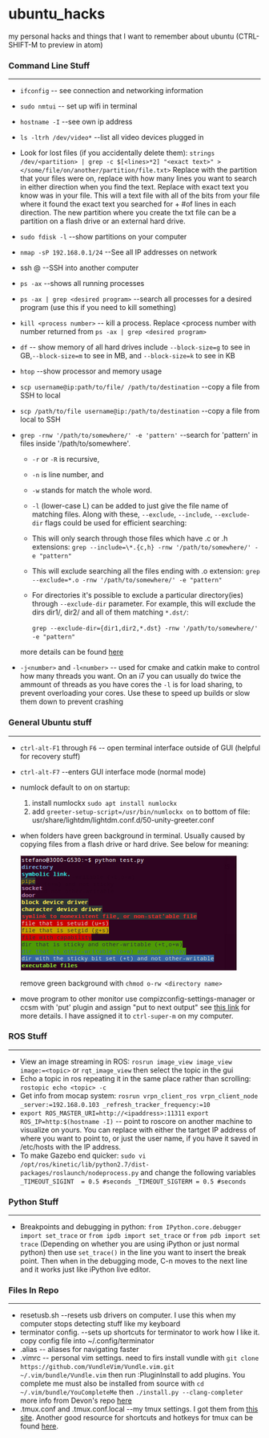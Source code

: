 # ubuntu_hacks
my personal hacks and things that I want to remember about ubuntu (CTRL-SHIFT-M to preview in atom)

### Command Line Stuff
***
* `ifconfig` -- see connection and networking information
* `sudo nmtui` -- set up wifi in terminal
* `hostname -I` --see own ip address
* `ls -ltrh /dev/video*` --list all video devices plugged in
* Look for lost files (if you accidentally delete them):
`strings /dev/<partition> | grep -c $[<lines>*2] "<exact text>" >  </some/file/on/another/partition/file.txt>` Replace <partition> with the partition that your files were on, replace <lines> with how many lines you want to search in either direction when you find the text. Replace <exact text> with exact text you know was in your file. This will a text file with all of the bits from your file where it found the exact text you searched for + #of lines in each direction. The new partition where you create the txt file can be a partition on a flash drive or an external hard drive.
* `sudo fdisk -l` --show partitions on your computer
* `nmap -sP 192.168.0.1/24` --See all IP addresses on network
* ssh <username>@<IPaddress> --SSH into another computer
* `ps -ax` --shows all running processes
* `ps -ax | grep <desired program>` --search all processes for a desired program (use this if you need to kill something)
* `kill <process number>` -- kill a process. Replace <process number with number returned from `ps -ax | grep <desired program>`
* `df` -- show memory of all hard drives include `--block-size=g` to see in GB,`--block-size=m` to see in MB, and `--block-size=k` to see in KB
* `htop` --show processor and memory usage
* `scp username@ip:path/to/file/ /path/to/destination` --copy a file from SSH to local
* `scp /path/to/file username@ip:/path/to/destination` --copy a file from local to SSH
* `grep -rnw '/path/to/somewhere/' -e 'pattern'` --search for 'pattern' in files inside '/path/to/somewhere'.
  *  `-r` or `-R` is recursive,
  *  `-n` is line number, and
  *  `-w` stands for match the whole word.
  *  `-l` (lower-case L) can be added to just give the file name of matching files.
    Along with these, `--exclude`, `--include`, `--exclude-dir` flags could be used for efficient searching:
  * This will only search through those files which have .c or .h extensions:
    `grep --include=\*.{c,h} -rnw '/path/to/somewhere/' -e "pattern"`
  * This will exclude searching all the files ending with .o extension:
    `grep --exclude=*.o -rnw '/path/to/somewhere/' -e "pattern"`
  * For directories it's possible to exclude a particular directory(ies) through `--exclude-dir` parameter. For example, this will exclude the dirs dir1/, dir2/ and all of them matching `*.dst/`:

    `grep --exclude-dir={dir1,dir2,*.dst} -rnw '/path/to/somewhere/' -e "pattern"`

  more details can be found [here](https://stackoverflow.com/questions/16956810/how-do-i-find-all-files-containing-specific-text-on-linux "https://stackoverflow.com/questions/16956810/how-do-i-find-all-files-containing-specific-text-on-linux")

* `-j<number>` and `-l<number>` -- used for cmake and catkin make to control how many threads you want. On an i7 you can usually do twice the ammount of threads as you have cores the `-l` is for load sharing, to prevent overloading your cores. Use these to speed up builds or slow them down to prevent crashing


### General Ubuntu stuff
***
* `ctrl-alt-F1` through `F6` -- open terminal interface outside of GUI (helpful for recovery stuff)
* `ctrl-alt-F7` --enters GUI interface mode (normal mode)
* numlock default to on on startup:
  1. install numlockx `sudo apt install numlockx`
  2. add `greeter-setup-script=/usr/bin/numlockx on` to bottom of file: usr/share/lightdm/lightdm.conf.d/50-unity-greeter.conf
* when folders have green background in terminal. Usually caused by copying files from a flash drive or hard drive. See below for meaning:

  ![image](images/terminal_text_colors.png "terminal text color meanings")

  remove green background with `chmod o-rw <directory name>`

* move program to other monitor use compizconfig-settings-manager or ccsm with 'put' plugin and assign "put to next output" see [this link](https://askubuntu.com/questions/22207/quickly-place-a-window-to-another-screen-using-only-the-keyboard "https://askubuntu.com/questions/22207/quickly-place-a-window-to-another-screen-using-only-the-keyboard") for more details.
I have assigned it to `ctrl-super-m` on my computer.


### ROS Stuff
***
* View an image streaming in ROS: `rosrun image_view image_view image:=<topic>` or `rqt_image_view` then select the topic in the gui
* Echo a topic in ros repeating it in the same place rather than scrolling: `rostopic echo <topic> -c`
* Get info from mocap system: `rosrun vrpn_client_ros vrpn_client_node _server:=192.168.0.103 _refresh_tracker_frequency:=10`
* `export ROS_MASTER_URI=http://<ipaddress>:11311`
`export ROS_IP=http:$(hostname -I)` -- point to roscore on another machine to visualize on yours. You can replace <ipaddress> with either the tartget IP address of where you want to point to, or just the user name, if you have it saved in /etc/hosts with the IP address.
* To make Gazebo end quicker:
`sudo vi /opt/ros/kinetic/lib/python2.7/dist-packages/roslaunch/nodeprocess.py` and change the following variables ```_TIMEOUT_SIGINT  = 0.5 #seconds
_TIMEOUT_SIGTERM = 0.5 #seconds```

### Python Stuff
***
* Breakpoints and debugging in python: `from IPython.core.debugger import set_trace` or `from ipdb import set_trace` or `from pdb import set trace` (Depending on whether you are using iPython or just normal python) then use `set_trace()` in the line you want to insert the break point. Then when in the debugging mode, C-n moves to the next line and it works just like iPython live editor.

### Files In Repo
***
* resetusb.sh --resets usb drivers on computer. I use this when my computer stops detecting stuff like my keyboard
* terminator config. --sets up shortcuts for terminator to work how I like it. copy config file into ~/.config/terminator
* .alias -- aliases for navigating faster
* .vimrc -- personal vim settings. need to firs install vundle with `git clone https://github.com/VundleVim/Vundle.vim.git ~/.vim/bundle/Vundle.vim` then run :PluginInstall to add plugins. You complete me must also be installed from source with `cd ~/.vim/bundle/YouCompleteMe` then `./install.py --clang-completer` more info from Devon's repo [here](https://github.com/DevonMorris/dotfiles,"https://github.com/DevonMorris/dotfiles")
* .tmux.conf and .tmux.conf.local --my tmux settings. I got them from [this site](https://github.com/gpakosz/.tmux "https://github.com/gpakosz/.tmux"). Another good resource for shortcuts and hotkeys for tmux can be found [here](https://gist.github.com/MohamedAlaa/2961058,"https://gist.github.com/MohamedAlaa/2961058").
